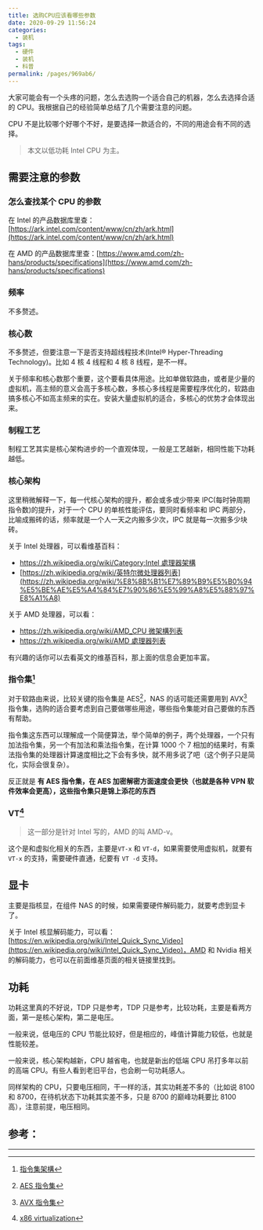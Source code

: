 ```yaml
---
title: 选购CPU应该看哪些参数
date: 2020-09-29 11:56:24
categories:
  - 装机
tags:
  - 硬件
  - 装机
  - 科普
permalink: /pages/969ab6/
---
```


大家可能会有一个头疼的问题，怎么去选购一个适合自己的机器，怎么去选择合适的 CPU。我根据自己的经验简单总结了几个需要注意的问题。

CPU 不是比较哪个好哪个不好，是要选择一款适合的，不同的用途会有不同的选择。

> 本文以低功耗 Intel CPU 为主。

## 需要注意的参数

### 怎么查找某个 CPU 的参数

在 Intel 的产品数据库里查：[https://ark.intel.com/content/www/cn/zh/ark.html](https://ark.intel.com/content/www/cn/zh/ark.html)

在 AMD 的产品数据库里查：[https://www.amd.com/zh-hans/products/specifications](https://www.amd.com/zh-hans/products/specifications)

### 频率

不多赘述。

### 核心数

不多赘述，但要注意一下是否支持超线程技术(Intel® Hyper-Threading Technology)。比如 4 核 4 线程和 4 核 8 线程，是不一样。

关于频率和核心数那个重要，这个要看具体用途。比如单做软路由，或者是少量的虚拟机，高主频的意义会高于多核心数，多核心多线程是需要程序优化的，软路由搞多核心不如高主频来的实在。安装大量虚拟机的适合，多核心的优势才会体现出来。

### 制程工艺

制程工艺其实是核心架构进步的一个直观体现，一般是工艺越新，相同性能下功耗越低。

### 核心架构

这里稍微解释一下，每一代核心架构的提升，都会或多或少带来 IPC(每时钟周期指令数)的提升，对于一个 CPU 的单核性能评估，要同时看频率和 IPC 两部分，比喻成搬砖的话，频率就是一个人一天之内搬多少次，IPC 就是每一次搬多少块砖。

关于 Intel 处理器，可以看维基百科：

- [https://zh.wikipedia.org/wiki/Category:Intel 處理器架構](https://zh.wikipedia.org/wiki/Category:Intel%E8%99%95%E7%90%86%E5%99%A8%E6%9E%B6%E6%A7%8B)
- [https://zh.wikipedia.org/wiki/英特尔微处理器列表](https://zh.wikipedia.org/wiki/%E8%8B%B1%E7%89%B9%E5%B0%94%E5%BE%AE%E5%A4%84%E7%90%86%E5%99%A8%E5%88%97%E8%A1%A8)

关于 AMD 处理器，可以看：

- [https://zh.wikipedia.org/wiki/AMD_CPU 微架構列表](https://zh.wikipedia.org/wiki/AMD_CPU%E5%BE%AE%E6%9E%B6%E6%A7%8B%E5%88%97%E8%A1%A8)
- [https://zh.wikipedia.org/wiki/AMD 處理器列表](https://zh.wikipedia.org/wiki/AMD%E8%99%95%E7%90%86%E5%99%A8%E5%88%97%E8%A1%A8)

有兴趣的话你可以去看英文的维基百科，那上面的信息会更加丰富。

### 指令集[^指令集]

对于软路由来说，比较关键的指令集是 AES[^aes指令集]，NAS 的话可能还需要用到 AVX[^avx指令集] 指令集，选购的适合要考虑到自己要做哪些用途，哪些指令集能对自己要做的东西有帮助。

指令集这东西可以理解成一个简便算法，举个简单的例子，两个处理器，一个只有加法指令集，另一个有加法和乘法指令集，在计算 1000 个 7 相加的结果时，有乘法指令集的处理器计算速度相比之下会有多快，就不用多说了吧（这个例子只是简化，实际会很复杂）。

反正就是 **有 AES 指令集，在 AES 加密解密方面速度会更快（也就是各种 VPN 软件效率会更高），这些指令集只是锦上添花的东西**

### VT[^x86virtualization]

> 这一部分是针对 Intel 写的，AMD 的叫 AMD-v。

这个是和虚拟化相关的东西，主要是`VT-x` 和 `VT-d`，如果需要使用虚拟机，就要有 `VT-x` 的支持，需要硬件直通，纪要有 `VT -d` 支持。

## 显卡

主要是指核显，在组件 NAS 的时候，如果需要硬件解码能力，就要考虑到显卡了。

关于 Intel 核显解码能力，可以看：[https://en.wikipedia.org/wiki/Intel_Quick_Sync_Video](https://en.wikipedia.org/wiki/Intel_Quick_Sync_Video)，AMD 和 Nvidia 相关的解码能力，也可以在前面维基页面的相关链接里找到。

## 功耗

功耗这里真的不好说，TDP 只是参考，TDP 只是参考，比较功耗，主要是看两方面，第一是核心架构，第二是电压。

一般来说，低电压的 CPU 节能比较好，但是相应的，峰值计算能力较低，也就是性能较差。

一般来说，核心架构越新，CPU 越省电，也就是新出的低端 CPU 吊打多年以前的高端 CPU。有些人看到老旧平台，也会刷一句功耗感人。

同样架构的 CPU，只要电压相同，干一样的活，其实功耗差不多的（比如说 8100 和 8700，在待机状态下功耗其实差不多，只是 8700 的巅峰功耗要比 8100 高），注意前提，电压相同。

## 参考：

[^指令集]: [指令集架構](https://zh.wikipedia.org/wiki/%E6%8C%87%E4%BB%A4%E9%9B%86%E6%9E%B6%E6%A7%8B)
[^aes指令集]: [AES 指令集](https://zh.wikipedia.org/wiki/AES%E6%8C%87%E4%BB%A4%E9%9B%86)
[^avx指令集]: [AVX 指令集](https://zh.wikipedia.org/wiki/AVX%E6%8C%87%E4%BB%A4%E9%9B%86)
[^x86virtualization]: [x86 virtualization](https://en.wikipedia.org/wiki/X86_virtualization)

---
